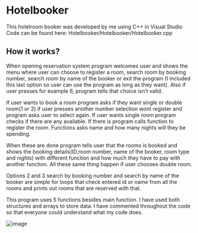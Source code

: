 # Hotelbooker
This hotelroom booker was developed by me using C++ in Visual Studio
Code can be found here: Hotelbooker/Hotelbooker/Hotelbooker.cpp

## How it works?
When opening reservation system program welcomes user and shows the menu where user 
can choose to register a room, search room by booking number, search room by name of 
the booker or exit the program (I included this last option so user can use the program as 
long as they want). Also if user presses for example 6, program tells that choice isn’t valid. 

If user wants to book a room program asks if they want single or double room(1 or 2) if user 
presses another number selection wont register and program asks user to select again. If 
user wants single room program checks if there are any available. If there is program calls 
function to register the room. Functions asks name and how many nights will they be 
spending.  

When these are done program tells user that the rooms is booked and shows the booking 
details(ID,room number, name of the booker, room type and nights) with different function 
and how much they have to pay with another function. All these same thing happen if user 
chooses double room. 

Options 2 and 3 search by booking number and search by name of the booker are simple for 
loops that check entered id or name from all the rooms and prints out rooms that are 
reserved with that.  

This program uses 5 functions besides main function. I have used both structures and arrays 
to store data. I have commented throughout the code so that everyone could understand 
what my code does.

![image](https://github.com/Karppimc/Hotelbooker/assets/54446639/28e05384-b9a9-4ffa-acca-82eae0522e37)

